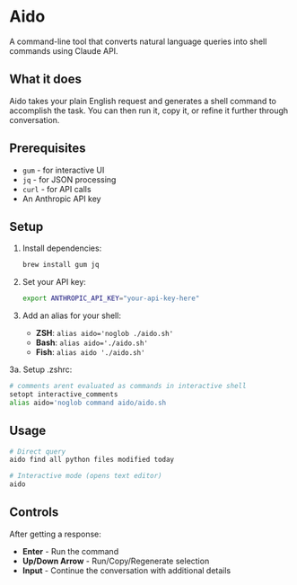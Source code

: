 # Aido

A command-line tool that converts natural language queries into shell commands using Claude API.

## What it does

Aido takes your plain English request and generates a shell command to accomplish the task. You can then run it, copy it, or refine it further through conversation.

## Prerequisites

- `gum` - for interactive UI
- `jq` - for JSON processing
- `curl` - for API calls
- An Anthropic API key

## Setup

1. Install dependencies:
   ```bash
   brew install gum jq
   ```

2. Set your API key:
   ```bash
   export ANTHROPIC_API_KEY="your-api-key-here"
   ```

3. Add an alias for your shell:
   - **ZSH**: `alias aido='noglob ./aido.sh'`
   - **Bash**: `alias aido='./aido.sh'`
   - **Fish**: `alias aido './aido.sh'`

3a. Setup .zshrc:
   ```bash
   # comments arent evaluated as commands in interactive shell
   setopt interactive_comments
   alias aido='noglob command aido/aido.sh
   ```

## Usage

```bash
# Direct query
aido find all python files modified today

# Interactive mode (opens text editor)
aido
```

## Controls

After getting a response:
- **Enter** - Run the command
- **Up/Down Arrow** - Run/Copy/Regenerate selection
- **Input** - Continue the conversation with additional details
